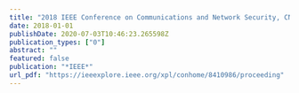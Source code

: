 ```yaml
---
title: "2018 IEEE Conference on Communications and Network Security, CNS 2018, Beijing, China, May 30 - June 1, 2018"
date: 2018-01-01
publishDate: 2020-07-03T10:46:23.265598Z
publication_types: ["0"]
abstract: ""
featured: false
publication: "*IEEE*"
url_pdf: "https://ieeexplore.ieee.org/xpl/conhome/8410986/proceeding"
---
```


